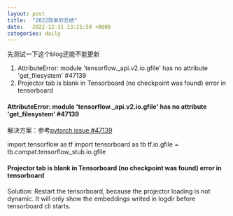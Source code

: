 ```yaml
---
layout: post
title:  "2022简单的总结"
date:   2022-12-31 13:21:50 +0800
categories: daily
---
```


先测试一下这个blog还能不能更新

1.  AttributeError: module 'tensorflow._api.v2.io.gfile' has no attribute 'get_filesystem' #47139 
2.  Projector tab is blank in Tensorboard (no checkpoint was found) error in tensorboard

#### AttributeError: module 'tensorflow._api.v2.io.gfile' has no attribute 'get_filesystem' #47139 
解决方案：参考[pytorch issue #47139][pytorch]

import tensorflow as tf
import tensorboard as tb
tf.io.gfile = tb.compat.tensorflow_stub.io.gfile

[pytorch]: https://github.com/pytorch/pytorch/issues/47139

#### Projector tab is blank in Tensorboard (no checkpoint was found) error in tensorboard

Solution: Restart the tensorboard, because the projector loading is not dynamic. It will only show the embeddings writed in logdir before tensorboard cli starts.
